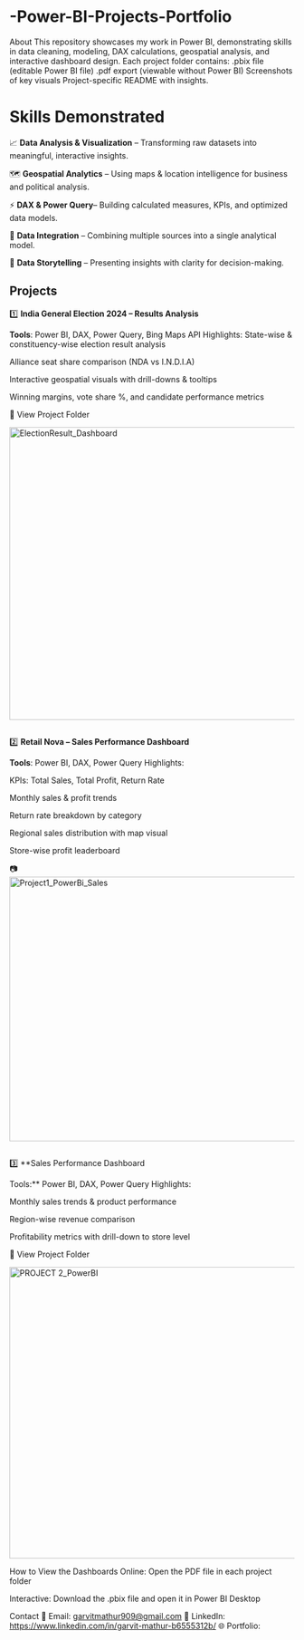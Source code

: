 # -Power-BI-Projects-Portfolio
About This repository showcases my work in Power BI, demonstrating skills in data cleaning, modeling, DAX calculations, geospatial analysis, and interactive dashboard design. Each project folder contains:  .pbix file (editable Power BI file)  .pdf export (viewable without Power BI)  Screenshots of key visuals  Project-specific README with insights.

# Skills Demonstrated
📈 **Data Analysis & Visualization** – Transforming raw datasets into meaningful, interactive insights.

🗺 **Geospatial Analytics** – Using maps & location intelligence for business and political analysis.

⚡ **DAX & Power Query**– Building calculated measures, KPIs, and optimized data models.

🔄 **Data Integration** – Combining multiple sources into a single analytical model.

🎯 **Data Storytelling** – Presenting insights with clarity for decision-making.

## Projects
1️⃣ **India General Election 2024 – Results Analysis**

**Tools**: Power BI, DAX, Power Query, Bing Maps API
Highlights:
State-wise & constituency-wise election result analysis

Alliance seat share comparison (NDA vs I.N.D.I.A)

Interactive geospatial visuals with drill-downs & tooltips

Winning margins, vote share %, and candidate performance metrics

📂 View Project Folder

<img width="930" height="517" alt="ElectionResult_Dashboard" src="https://github.com/user-attachments/assets/8b090e7f-d483-4d4a-8651-6cd5bf6b2112" />

##


2️⃣ **Retail Nova – Sales Performance Dashboard**

**Tools**: Power BI, DAX, Power Query
Highlights:

KPIs: Total Sales, Total Profit, Return Rate

Monthly sales & profit trends

Return rate breakdown by category

Regional sales distribution with map visual

Store-wise profit leaderboard

📷 <img width="831" height="467" alt="Project1_PowerBi_Sales" src="https://github.com/user-attachments/assets/78d88998-e516-4c27-996d-323c7a376bf0" />
##

3️⃣ **Sales Performance Dashboard

Tools:** Power BI, DAX, Power Query
Highlights:

Monthly sales trends & product performance

Region-wise revenue comparison

Profitability metrics with drill-down to store level

📂 View Project Folder


<img width="899" height="515" alt="PROJECT 2_PowerBI" src="https://github.com/user-attachments/assets/70be2749-e712-49a9-a794-ed9a74741418" />

How to View the Dashboards
Online: Open the PDF file in each project folder

Interactive: Download the .pbix file and open it in Power BI Desktop

Contact
📧 Email: garvitmathur909@gmail.com
💼 LinkedIn: https://www.linkedin.com/in/garvit-mathur-b6555312b/
🌐 Portfolio: 
